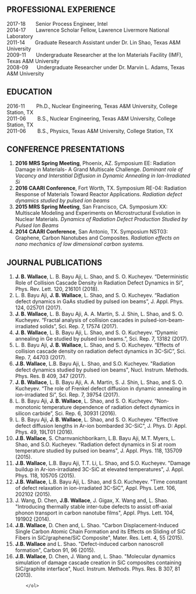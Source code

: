 ## PROFESSIONAL EXPERIENCE
<div class="box">
  <p>
2017-18    &nbsp;&nbsp;&nbsp;&nbsp;&nbsp;&nbsp;Senior Process Engineer, Intel <br />
2014-17    &nbsp;&nbsp;&nbsp;&nbsp;&nbsp;&nbsp;Lawrence Scholar Fellow, Lawrence Livermore National Laboratory <br />
2011-14    &nbsp;&nbsp;&nbsp;&nbsp;&nbsp;&nbsp;Graduate Research Assistant under Dr. Lin Shao, Texas A&M University <br />
2009-11    &nbsp;&nbsp;&nbsp;&nbsp;&nbsp;&nbsp;Undergraduate Researcher at the Ion Materials Facility (IMF), Texas A&M University <br />
2008-09    &nbsp;&nbsp;&nbsp;&nbsp;&nbsp;Undergraduate Researcher under Dr. Marvin L. Adams, Texas A&M University <br />
  </p>
</div>

## EDUCATION
<div class="box">
  <p>
2016-11		&nbsp;&nbsp;&nbsp;&nbsp;&nbsp;&nbsp;&nbsp;Ph.D., Nuclear Engineering, Texas A&M University, College Station, TX <br />
2011-06		&nbsp;&nbsp;&nbsp;&nbsp;&nbsp;&nbsp;&nbsp;B.S., Nuclear Engineering, Texas A&M University, College Station, TX <br />
2011-06		&nbsp;&nbsp;&nbsp;&nbsp;&nbsp;&nbsp;&nbsp;B.S., Physics, Texas A&M University, College Station, TX <br />
  </p>
</div>

## CONFERENCE PRESENTATIONS
<div class="box">
  <p>
	<!-- Lists -->
		<ol>
			<li><b>2016 MRS Spring Meeting</b>, Phoenix, AZ. Symposium EE: Radiation Damage in Materials- A Grand Multiscale Challenge. <i>Dominant role of Vacancy and Interstitial Diffusion in Dynamic Annealing in Ion-Irradiated Si</i></li>
			<li><b>2016 CAARI Conference</b>, Fort Worth, TX. Symposium RE-04: Radiation Response of Materials Toward Reactor Applications. <i>Radiation defect dynamics studied by pulsed ion beams</i></li>
			<li><b>2015 MRS Spring Meeting</b>, San Francisco, CA. Symposium XX: Multiscale Modeling and Experiments on Microstructural Evolution in Nuclear Materials. <i>Dynamics of Radiation Defect Production Studied by Pulsed Ion Beams</i></li>
			<li><b>2014 CAARI Conference</b>, San Antonio, TX. Symposium NST03: Graphene, Carbon Nanotubes and Composites. <i>Radiation effects on nano mechanics of low dimensional carbon systems.</i></li>
		</ol>
  </p>
</div>

## JOURNAL PUBLICATIONS
<div class="box">
  <p>
	  <!-- Lists -->
		<ol>
			<li><b>J. B. Wallace</b>, L. B. Bayu Aji, L. Shao, and S. O. Kucheyev. “Deterministic Role of Collision Cascade Density in Radiation Defect Dynamics in Si”, Phys. Rev. Lett. 120, 216101 (2018). </li>
			<li>L. B. Bayu Aji, <b>J. B. Wallace</b>, L. Shao, and S. O. Kucheyev. “Radiation defect dynamics in GaAs studied by pulsed ion beams”, J. Appl. Phys. 124, 025701 (2017).</li>
			<li><b>J. B. Wallace</b>, L. B. Bayu Aji, A. A. Martin, S. J. Shin, L. Shao, and S. O. Kucheyev. “Fractal analysis of collision cascades in pulsed-ion-beam-irradiated solids”, Sci. Rep. 7, 17574 (2017). </li>
			<li><b>J. B. Wallace</b>, L. B. Bayu Aji, L. Shao, and S. O. Kucheyev. “Dynamic annealing in Ge studied by pulsed ion beams.”, Sci. Rep. 7, 13182 (2017).</li>
			<li>L. B. Bayu Aji, <b>J. B. Wallace</b>, L. Shao, and S. O. Kucheyev. “Effects of collision cascade density on radiation defect dynamics in 3C-SiC”, Sci. Rep. 7, 44703 (2017).</li>
			<li><b>J.B. Wallace</b>, L.B. Bayu Aji, L. Shao, and S.O. Kucheyev. "Radiation defect dynamics studied by pulsed ion beams", Nucl. Instrum. Methods. Phys. Res. B 409, 347 (2017).</li>
			<li><b>J. B. Wallace</b>, L. B. Bayu Aji, A. A. Martin, S. J. Shin, L. Shao, and S. O. Kucheyev. “The role of Frenkel defect diffusion in dynamic annealing in ion-irradiated Si”, Sci. Rep. 7, 39754 (2017). </li>
			<li>L. B. Bayu Aji, <b>J. B. Wallace</b>, L. Shao, and S. O. Kucheyev. “Non-monotonic temperature dependence of radiation defect dynamics in silicon carbide”, Sci. Rep. 6, 30931 (2016).</li>
			<li>L. B. Bayu Aji, <b>J. B. Wallace</b>, L. Shao, and S. O. Kucheyev. "Effective defect diffusion lengths in Ar-ion bombarded 3C-SiC", J. Phys. D: Appl. Phys. 49, 19LT01 (2016). </li>
			<li><b>J.B. Wallace</b>, S. Charnvanichborikarn, L.B. Bayu Aji, M.T. Myers, L. Shao, and S.O. Kucheyev. "Radiation defect dynamics in Si at room temperature studied by pulsed ion beams", J. Appl. Phys. 118, 135709 (2015).</li>
			<li><b>J.B. Wallace</b>, L.B. Bayu Aji, T.T. Li, L. Shao, and S.O. Kucheyev. "Damage buildup in Ar-ion-irradiated 3C-SiC at elevated temperatures", J. Appl. Phys. 118, 105705 (2015).</li>
			<li><b>J.B. Wallace</b>, L.B. Bayu Aji, L. Shao, and S.O. Kucheyev. "Time constant of defect relaxation in ion-irradiated 3C-SiC", Appl. Phys. Lett. 106, 202102 (2015).</li>
			<li>J. Wang, D. Chen, <b>J.B. Wallace</b>, J. Gigax, X. Wang and, L. Shao. "Introducing thermally stable inter-tube defects to assist off-axial phonon transport in carbon nanotube films", Appl. Phys. Lett. 104, 191902 (2014).</li>
			<li><b>J.B. Wallace</b>, D. Chen and, L. Shao. "Carbon Displacement-Induced Single Carbon Atomic Chain Formation and its Effects on Sliding of SiC Fibers in SiC/graphene/SiC Composite", Mater. Res. Lett. 4, 55 (2015).</li>
			<li><b>J.B. Wallace</b> and L. Shao. "Defect-induced carbon nanoscroll formation", Carbon 91, 96 (2015).</li>
			<li><b>J.B. Wallace</b>, D. Chen, J. Wang and, L. Shao. "Molecular dynamics simulation of damage cascade creation in SiC composites containing SiC/graphite interface", Nucl. Instrum. Methods. Phys. Res. B 307, 81 (2013).</li>

		</ol>
  </p>
</div>
